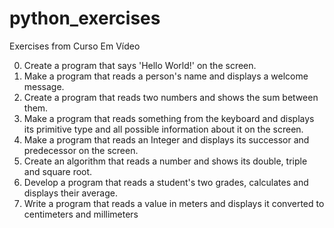 # python_exercises
Exercises from Curso Em Vídeo

0. Create a program that says 'Hello World!' on the screen.
0. Make a program that reads a person's name and displays a welcome message. 
0. Create a program that reads two numbers and shows the sum between them.
0. Make a program that reads something from the keyboard and displays its primitive type and all possible information about it on the screen.
0. Make a program that reads an Integer and displays its successor and predecessor on the screen.
0. Create an algorithm that reads a number and shows its double, triple and square root.
0. Develop a program that reads a student's two grades, calculates and displays their average.
0. Write a program that reads a value in meters and displays it converted to centimeters and millimeters

 